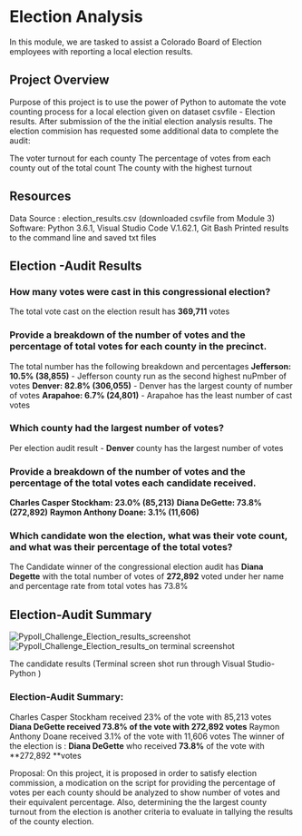 # Election Analysis
In this module, we are tasked  to assist a Colorado Board of Election employees with reporting a local election results.
## Project Overview
Purpose of this project is to use the power of Python to automate the vote counting process for a local election given on dataset csvfile - Election results. After submission of the the initial election analysis results. The election commision has  requested some additional data to complete the audit:

 The voter turnout for each county
 The percentage of votes from each county out of the total count
 The county with the highest turnout

## Resources
Data Source : election_results.csv (downloaded  csvfile from Module 3)
Software: Python 3.6.1, Visual Studio Code V.1.62.1, Git Bash
Printed results to the command line and saved txt files 

## Election -Audit Results
### How many votes were cast in this congressional election? 
The total vote cast on the election result has **369,711** votes

### Provide a breakdown of the number of votes and the percentage of total votes for each county in the precinct.
The total number has the following breakdown and percentages 
**Jefferson: 10.5% (38,855)** - Jefferson county run as the second highest nuPmber of votes
**Denver: 82.8% (306,055)**  - Denver has the largest county of number of votes
**Arapahoe: 6.7% (24,801)** - Arapahoe has the least number of cast votes

### Which county had the largest number of votes?
Per election audit result - **Denver** county has the largest number of votes

### Provide a breakdown of the number of votes and the percentage of the total votes each candidate received.
**Charles Casper Stockham: 23.0% (85,213)**
**Diana DeGette: 73.8% (272,892)**
**Raymon Anthony Doane: 3.1% (11,606)**

### Which candidate won the election, what was their vote count, and what was their percentage of the total votes?
The Candidate winner of the congressional election audit has **Diana Degette** with the total number of votes of **272,892** voted under her name and percentage rate from total votes has 73.8%

## Election-Audit Summary
![Pypoll_Challenge_Election_results_screenshot](https://user-images.githubusercontent.com/92903447/141659249-97e5a562-96e4-445f-9fe1-45be73e5fc2d.png)
![Pypoll_Challenge_Election_results_on terminal screenshot](https://user-images.githubusercontent.com/92903447/141659250-3f844860-ae9e-43da-b4b1-2911f1a72301.png)

The candidate results (Terminal screen shot run through Visual Studio- Python )

### Election-Audit Summary:
Charles Casper Stockham received 23% of the vote with 85,213 votes
**Diana DeGette received 73.8% of the vote with 272,892 votes**
Raymon Anthony Doane received 3.1% of the vote with 11,606 votes
The winner of the election is : **Diana DeGette** who received **73.8%** of the vote with **272,892 **votes

Proposal:
On this project, it is proposed in order to satisfy election commission, a modication on the script for providing the percentage of votes per each county should be analyzed  to show number of votes and their equivalent percentage. Also, determining the the largest county turnout from the election is another criteria to evaluate in tallying the results of the county election. 


